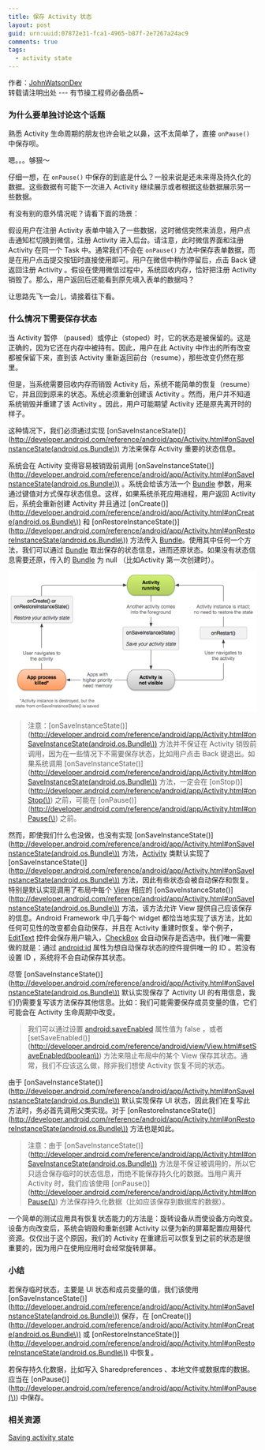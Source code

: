 ```yaml
---
title: 保存 Activity 状态
layout: post
guid: urn:uuid:07872e31-fca1-4965-b87f-2e7267a24ac9
comments: true
tags:
  - activity state
---
```


作者：[JohnWatsonDev](http://www.johnwatsondev.com)  
转载请注明出处 --- 有节操工程师必备品质~

### 为什么要单独讨论这个话题

熟悉 Activity 生命周期的朋友也许会呲之以鼻，这不太简单了，直接 `onPause()` 中保存呗。

嗯。。。够狠～

仔细一想，在 `onPause()` 中保存的到底是什么？一般来说是还未来得及持久化的数据。这些数据有可能下一次进入 Activity 继续展示或者根据这些数据展示另一些数据。

有没有别的意外情况呢？请看下面的场景：

假设用户在注册 Activity 表单中输入了一些数据，这时微信突然来消息，用户点击通知栏切换到微信，注册 Activity 进入后台。请注意，此时微信界面和注册 Activity 在同一个 Task 中。通常我们不会在 `onPause()` 方法中保存表单数据，而是在用户点击提交按钮时直接使用即可。用户在微信中稍作停留后，点击 Back 键返回注册 Activity 。假设在使用微信过程中，系统回收内存，恰好把注册 Activity 销毁了。那么，用户返回后还能看到原先填入表单的数据吗？

让思路先飞一会儿，请接着往下看。

### 什么情况下需要保存状态

当 Activity 暂停 （paused）或停止（stoped）时，它的状态是被保留的。这是正确的，因为它还在内存中被持有。因此，用户在此 Activity 中作出的所有改变都被保留下来，直到该 Activity 重新返回前台（resume），那些改变仍然在那里。

但是，当系统需要回收内存而销毁 Activity 后，系统不能简单的恢复（resume）它，并且回到原来的状态。系统必须重新创建该 Activity 。然而，用户并不知道系统销毁并重建了该 Activity 。因此，用户可能期望 Activity 还是原先离开时的样子。

这种情况下，我们必须通过实现 [onSaveInstanceState()](http://developer.android.com/reference/android/app/Activity.html#onSaveInstanceState(android.os.Bundle\)) 方法来保存 Activity 重要的状态信息。

系统会在 Activity 变得容易被销毁前调用 [onSaveInstanceState()](http://developer.android.com/reference/android/app/Activity.html#onSaveInstanceState(android.os.Bundle\)) 。系统会给该方法一个 [Bundle](http://developer.android.com/reference/android/os/Bundle.html) 参数，用来通过键值对方式保存状态信息。这样，如果系统杀死应用进程，用户返回 Activity 后，系统会重新创建 Activity 并且通过 [onCreate()](http://developer.android.com/reference/android/app/Activity.html#onCreate(android.os.Bundle\)) 和 [onRestoreInstanceState()](http://developer.android.com/reference/android/app/Activity.html#onRestoreInstanceState(android.os.Bundle\)) 方法传入 [Bundle](http://developer.android.com/reference/android/os/Bundle.html)。使用其中任何一个方法，我们可以通过 [Bundle](http://developer.android.com/reference/android/os/Bundle.html) 取出保存的状态信息，进而还原状态。如果没有状态信息需要还原，传入的 [Bundle](http://developer.android.com/reference/android/os/Bundle.html) 为 null （比如Activity 第一次创建时）。


![restore_instance](/media/files/2016/01/18/restore_instance.png)

> 注意：[onSaveInstanceState()](http://developer.android.com/reference/android/app/Activity.html#onSaveInstanceState(android.os.Bundle\)) 方法并不保证在 Activity 销毁前调用，因为在一些情况下不需要保存状态，比如用户点击 Back 键退出。如果系统调用 [onSaveInstanceState()](http://developer.android.com/reference/android/app/Activity.html#onSaveInstanceState(android.os.Bundle\)) 方法，一定会在 [onStop()](http://developer.android.com/reference/android/app/Activity.html#onStop(\)) 之前，可能在 [onPause()](http://developer.android.com/reference/android/app/Activity.html#onPause(\)) 之前。

然而，即使我们什么也没做，也没有实现 [onSaveInstanceState()](http://developer.android.com/reference/android/app/Activity.html#onSaveInstanceState(android.os.Bundle\)) 方法，[Activity](http://developer.android.com/reference/android/app/Activity.html) 类默认实现了 [onSaveInstanceState()](http://developer.android.com/reference/android/app/Activity.html#onSaveInstanceState(android.os.Bundle\)) 方法，因此有些状态会被自动保存和恢复。特别是默认实现调用了布局中每个 [View](http://developer.android.com/reference/android/view/View.html) 相应的 [onSaveInstanceState()](http://developer.android.com/reference/android/app/Activity.html#onSaveInstanceState(android.os.Bundle\)) 方法，该方法允许 View 提供自己应该保存的信息。Android Framework 中几乎每个 widget 都恰当地实现了该方法，比如任何可见性的改变都会自动保存，并且在 Activity 重建时恢复。举个例子，[EditText](http://developer.android.com/reference/android/widget/EditText.html) 控件会保存用户输入，[CheckBox](http://developer.android.com/reference/android/widget/CheckBox.html) 会自动保存是否选中。我们唯一需要做的就是：通过 [android:id](http://developer.android.com/guide/topics/resources/layout-resource.html#idvalue) 属性为想自动保存状态的控件提供唯一的 ID 。若没有设置 ID ，系统将不会自动保存其状态。

尽管 [onSaveInstanceState()](http://developer.android.com/reference/android/app/Activity.html#onSaveInstanceState(android.os.Bundle\)) 默认实现保存了 Activity UI 的有用信息，我们仍需要复写该方法保存其他信息。比如：我们可能需要保存成员变量的值，它们可能会在 Activity 生命周期中改变。

> 我们可以通过设置 [android:saveEnabled](http://developer.android.com/reference/android/R.attr.html#saveEnabled) 属性值为 false ，或者 [setSaveEnabled()](http://developer.android.com/reference/android/view/View.html#setSaveEnabled(boolean\)) 方法来阻止布局中的某个 View 保存其状态。通常，我们不应该这么做，除非我们想使 Activity 恢复不同的状态。

由于 [onSaveInstanceState()](http://developer.android.com/reference/android/app/Activity.html#onSaveInstanceState(android.os.Bundle\)) 默认实现保存 UI 状态，因此我们在复写此方法时，务必首先调用父类实现。对于 [onRestoreInstanceState()](http://developer.android.com/reference/android/app/Activity.html#onRestoreInstanceState(android.os.Bundle\)) 方法也是如此。

> 注意：由于 [onSaveInstanceState()](http://developer.android.com/reference/android/app/Activity.html#onSaveInstanceState(android.os.Bundle\)) 方法是不保证被调用的，所以它只适合保存临时的状态信息，而绝不能保存持久化的数据。当用户离开 Activity 时，我们应该使用 [onPause()](http://developer.android.com/reference/android/app/Activity.html#onPause(\)) 方法保存持久化数据（比如应该保存到数据库的数据）。

一个简单的测试应用具有恢复状态能力的方法是：旋转设备从而使设备方向改变。设备方向改变后，系统会销毁和重新创建 Activity 以便为新的屏幕配置应用替代资源。仅仅出于这个原因，我们的 Activity 在重建后可以恢复到之前的状态是很重要的，因为用户在使用应用时会经常旋转屏幕。

### 小结

若保存临时状态，主要是 UI 状态和成员变量的值，我们该使用 [onSaveInstanceState()](http://developer.android.com/reference/android/app/Activity.html#onSaveInstanceState(android.os.Bundle\)) 保存，在 [onCreate()](http://developer.android.com/reference/android/app/Activity.html#onCreate(android.os.Bundle\)) 或 [onRestoreInstanceState()](http://developer.android.com/reference/android/app/Activity.html#onRestoreInstanceState(android.os.Bundle\)) 中恢复。

若保存持久化数据，比如写入 Sharedpreferences 、本地文件或数据库的数据。应当在 [onPause()](http://developer.android.com/reference/android/app/Activity.html#onPause(\)) 中保存。

### 相关资源

[Saving activity state](http://developer.android.com/guide/components/activities.html#SavingActivityState)
